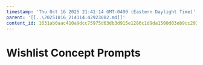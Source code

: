 ```yaml
---
timestamp: 'Thu Oct 16 2025 21:41:14 GMT-0400 (Eastern Daylight Time)'
parent: '[[..\20251016_214114.42923082.md]]'
content_id: 1631ab0aac410a9dcc75975d63db3d915e1286c1d9da1500d03eb9cc293a7a28
---
```


# Wishlist Concept Prompts
